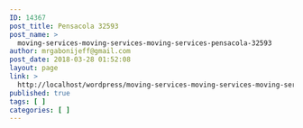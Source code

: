 ```yaml
---
ID: 14367
post_title: Pensacola 32593
post_name: >
  moving-services-moving-services-moving-services-pensacola-32593
author: mrgabonijeff@gmail.com
post_date: 2018-03-28 01:52:08
layout: page
link: >
  http://localhost/wordpress/moving-services-moving-services-moving-services-pensacola-32593/
published: true
tags: [ ]
categories: [ ]
---
```

